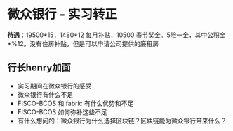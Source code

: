 # 微众银行 - 实习转正

**待遇**：19500\*15，1480\*12 每月补贴，10500 春节奖金。5险一金，其中公积金\*%12。没有住房补贴，但是可以申请公司提供的廉租房

## 行长henry加面

- 实习期间在微众银行的感受
- 微众银行有什么不足
- FISCO-BCOS 和 fabric 有什么优势和不足
- FISCO-BCOS 如何弥补这些不足
- 有什么想问的：微众银行为什么选择区块链？区块链能为微众银行带来什么？